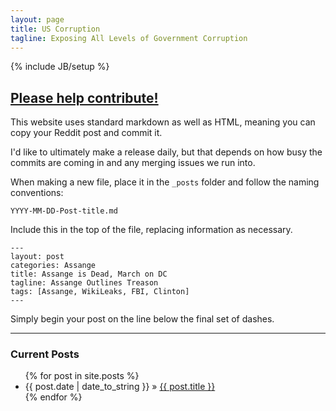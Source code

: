 ```yaml
---
layout: page
title: US Corruption
tagline: Exposing All Levels of Government Corruption
---
```

{% include JB/setup %}
## [Please help contribute!](https://github.com/uscorruption/uscorruption.github.io)


This website uses standard markdown as well as HTML, meaning you can copy your Reddit post and commit it.

I'd like to ultimately make a release daily, but that depends on how busy the commits are coming in and any merging issues we run into.

When making a new file, place it in the `_posts` folder and follow the naming conventions:

`YYYY-MM-DD-Post-title.md`

Include this in the top of the file, replacing information as necessary.
```
---
layout: post
categories: Assange
title: Assange is Dead, March on DC
tagline: Assange Outlines Treason
tags: [Assange, WikiLeaks, FBI, Clinton]
---
```
Simply begin your post on the line below the final set of dashes.

_____

### Current Posts

<ul class="posts">
  {% for post in site.posts %}
    <li><span>{{ post.date | date_to_string }}</span> &raquo; <a href="{{ BASE_PATH }}{{ post.url }}">{{ post.title }}</a></li>
  {% endfor %}
</ul>
